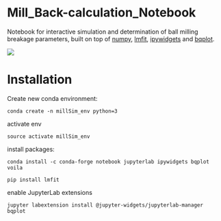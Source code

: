 # Mill_Back-calculation_Notebook
Notebook for interactive simulation and determination of ball milling breakage parameters, built on top of [numpy](https://github.com/numpy/numpy), [lmfit](https://github.com/lmfit/lmfit-py), [ipywidgets](https://github.com/jupyter-widgets/ipywidgets) and [bqplot](https://github.com/bloomberg/bqplot).

![](https://github.com/Mateus-M-Reis/Mill_Back-calculation_Notebook/blob/master/gifs/retro_gif%20(cópia).gif)

# Installation

Create new conda environment:

`conda create -n millSim_env python=3`

activate env

`source activate millSim_env`

install packages:

`conda install -c conda-forge notebook jupyterlab ipywidgets bqplot voila`

`pip install lmfit`

enable JupyterLab extensions

`jupyter labextension install @jupyter-widgets/jupyterlab-manager bqplot`
